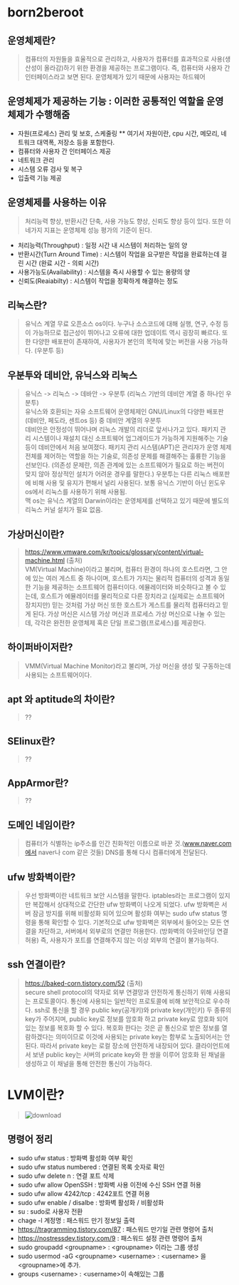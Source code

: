 # born2beroot

## 운영체제란?  
> 컴퓨터의 자원들을 효율적으로 관리하고, 사용자가 컴퓨터를 효과적으로 사용(생산성이 올라감)하기 위한 환경을 제공하는 프로그램이다. 즉, 컴퓨터와 사용자 간 인터페이스라고 보면 된다. 운영체제가 있기 때문에 사용자는 하드웨어
## 운영체제가 제공하는 기능 : 이러한 공통적인 역할을 운영체제가 수행해줌  
* 자원(프로세스) 관리 및 보호, 스케줄링 ** 여기서 자원이란, cpu 시간, 메모리, 네트워크 대역폭, 저장소 등을 포함한다.
* 컴퓨터와 사용자 간 인터페이스 제공
* 네트워크 관리
* 시스템 오류 검사 및 복구
* 입출력 기능 제공  
## 운영체제를 사용하는 이유  
> 처리능력 향상, 반환시간 단축, 사용 가능도 향상, 신뢰도 향상 등이 있다. 또한 이 네가지 지표는 운영체제 성능 평가의 기준이 된다.  
* 처리능력(Throughput) : 일정 시간 내 시스템이 처리하는 일의 양
* 반환시간(Turn Around Time) : 시스템이 작업을 요구받은 작업을 완료하는데 걸린 시간 (완료 시간 - 의뢰 시간)
* 사용가능도(Availability) : 시스템을 즉시 사용할 수 있는 용량의 양
* 신뢰도(Reaiabilty) : 시스템이 작업을 정확하게 해결하는 정도  
## 리눅스란?  
> 유닉스 계열 무료 오픈소스 os이다. 누구나 소스코드에 대해 실행, 연구, 수정 등이 가능하므로 접근성이 뛰어나고 오류에 대한 업데이트 역시 굉장히 빠르다. 또한 다양한 배포판이 존재하여, 사용자가 본인의 목적에 맞는 버전을 사용 가능하다. (우분투 등) 
## 우분투와 데비안, 유닉스와 리눅스 
> 유닉스 -> 리눅스 -> 데바안 -> 우분투 (리눅스 기반의 데비안 계열 중 하나인 우분투)  
> 유닉스와 호환되는 자유 소프트웨어 운영체제인 GNU/Linux의 다양한 배포판(데비안, 페도라, 센트os 등) 중 데비안 계열의 우분투  
> 데비안은 안정성이 뛰어나며 리눅스 개발의 리더로 앞서나가고 있다. 패키지 관리 시스템이나 재설치 대신 소프트웨어 업그레이드가 가능하게 지원해주는 기술 등이 데비안에서 처음 보여졌다. 패키지 관리 시스템(APT)은 관리자가 운영 체제 전체를 제어하는 역할을 하는 기술로, 의존성 문제를 해결해주는 훌륭한 기능을 선보인다. (의존성 문제란, 의존 관계에 있는 소프트웨어가 필요로 하는 버전이 맞지 않아 정상적인 설치가 어려운 경우를 말한다.)
> 우분투는 다른 리눅스 배포판에 비해 사용 및 유지가 편해서 널리 사용된다. 보통 유닉스 기반이 아닌 윈도우 os에서 리눅스를 사용하기 위해 사용됨.  
> 맥 os는 유닉스 계열의 Darwin이라는 운영체제를 선택하고 있기 때문에 별도의 리눅스 커널 설치가 필요 없음.
## 가상머신이란?  
> https://www.vmware.com/kr/topics/glossary/content/virtual-machine.html (출처)  
> VM(Virtual Machine)이라고 불리며, 컴퓨터 환경이 하나의 호스트라면, 그 안에 있는 여러 게스트 중 하나이며, 호스트가 가지는 물리적 컴퓨터의 성격과 동일한 기능을 제공하는 소프트웨어 컴퓨터이다. 에뮬레이터와 비슷하다고 볼 수 있는데, 호스트가 에뮬레이터를 물리적으로 다른 장치라고 (실제로는 소프트웨어 장치지만) 믿는 것처럼 가상 머신 또한 호스트가 게스트를 물리적 컴퓨터라고 믿게 된다. 가상 머신은 시스템 가상 머신과 프로세스 가상 머신으로 나눌 수 있는데, 각각은 완전한 운영체제 혹은 단일 프로그램(프로세스)를 제공한다.  
## 하이퍼바이저란?  
> VMM(Virtual Machine Monitor)라고 불리며, 가상 머신을 생성 및 구동하는데 사용되는 소프트웨어이다.  
## apt 와 aptitude의 차이란?  
> ??  
## SElinux란?  
> ??  
## AppArmor란?  
> ??  
## 도메인 네임이란?  
> 컴퓨터가 식별하는 ip주소를 인간 친화적인 이름으로 바꾼 것.(www.naver.com에서 naver나 com 같은 것들) DNS를 통해 다시 컴퓨터에게 전달된다. 
## ufw 방화벽이란?  
> 우선 방화벽이란 네트워크 보안 시스템을 말한다. iptables라는 프로그램이 있지만 복잡해서 상대적으로 간단한 ufw 방화벽이 나오게 되었다. ufw 방화벽은 서버 잠금 방지를 위해 비활성화 되어 있으며 활성화 여부는 sudo ufw status 명령을 통해 확인할 수 있다. 기본적으로 ufw 방화벽은 외부에서 들어오는 모든 연결을 차단하고, 서버에서 외부로의 연결만 허용한다. (방화벽의 아웃바인딩 연결 허용) 즉, 사용자가 포트를 연결해주지 않는 이상 외부의 연결이 불가능하다.  
## ssh 연결이란?  
> https://baked-corn.tistory.com/52 (출처)  
> secure shell protocol의 약자로 외부 연결망과 안전하게 통신하기 위해 사용되는 프로토콜이다. 통신에 사용되는 일반적인 프로토콜에 비해 보안적으로 우수하다. ssh로 통신을 할 경우 public key(공개키)와 private key(개인키) 두 종류의 key가 주어지며, public key로 정보를 암호화 하고 private key로 암호화 되어 있는 정보를 복호화 할 수 있다. 복호화 한다는 것은 곧 통신으로 받은 정보를 열람하겠다는 의미이므로 이것에 사용되는 private key는 함부로 노출되어서는 안된다. 따라서 private key는 로컬 장소에 안전하게 내장되어 있다. 클라이언트에서 보낸 public key는 서버의 pricate key와 한 쌍을 이루어 암호화 된 채널을 생성하고 이 채널을 통해 안전한 통신이 가능하다.  
# LVM이란?  
>  ![download](https://user-images.githubusercontent.com/128696540/235417904-d202b6bd-2e2b-4337-ac65-98908db0baaf.png)

## 명령어 정리  
* sudo ufw status : 방화벽 활성화 여부 확인  
* sudo ufw status numbered : 연결된 목록 숫자로 확인  
* sudo ufw delete n : 연결 포트 삭제  
* sudo ufw allow OpenSSH : 방화벽 사용 이전에 수신 SSH 연결 허용  
* sudo ufw allow 4242/tcp : 4242포트 연결 허용  
* sudo ufw enable / disalbe : 방화벽 활성화 / 비활성화  
* su : sudo로 사용자 전환  
* chage -l 계정명 : 패스워드 만기 정보일 출력  
* https://tragramming.tistory.com/87 : 패스워드 만기일 관련 명령어 출처  
* https://nostressdev.tistory.com/9 : 패스워드 설정 관련 명령어 출처  
* sudo groupadd \<groupname> : \<groupname> 이라는 그룹 생성  
* sudo usermod -aG \<groupname> \<username> : \<username> 을 \<groupname>에 추가. 
* groups \<username> : \<username>이 속해있는 그룹
